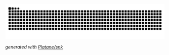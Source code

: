 <picture>
  <source media="(prefers-color-scheme: dark)" srcset="https://raw.githubusercontent.com/cocoasweet/cocoasweet/output/github-contribution-grid-snake-dark.svg">
  <source media="(prefers-color-scheme: light)" srcset="https://raw.githubusercontent.com/cocoasweet/cocoasweet/output/github-contribution-grid-snake.svg">
  <img alt="github contribution grid snake animation" src="https://raw.githubusercontent.com/cocoasweet/cocoasweet/output/github-contribution-grid-snake.svg">
</picture>

_generated with [Platane/snk](https://github.com/Platane/snk)_
